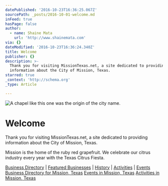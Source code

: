 ```yaml
---
datePublished: '2016-10-23T16:36:25.067Z'
sourcePath: _posts/2016-10-01-welcome.md
inFeed: true
hasPage: false
author:
  - name: Shaine Mata
    url: 'http://www.shainemata.com'
via: {}
dateModified: '2016-10-23T16:36:24.340Z'
title: Welcome
publisher: {}
description: >-
  Thank you for visiting MissionTexas.net, a site dedicated to providing
  information about the City of Mission, Texas.
starred: true
_context: 'http://schema.org'
_type: Article

---
```

![A chapel like this one was the origin of the city name. ](https://the-grid-user-content.s3-us-west-2.amazonaws.com/57cd3327-97bd-417a-8a81-75756aaa7363.jpg)

# Welcome

Thank you for visiting MissionTexas.net, a site dedicated to providing information about the City of Mission, Texas.

Mission is the home of the ruby red grapefruit. We celebrate our citrus industry every year with the Texas Citrus Fiesta.

[Business Directory][0] | [Featured Businesses][1] | [History][2] | [Activities][3] | [Events][4]
[Business Directory for Mission, Texas][5]
[Events in Mission, Texas][6]
[Activities in Mission, Texas][7]

[0]: http://missiontexas.net/categories "Business Directory"
[1]: http://missiontexas.net/featured-businesses "Featured Businesses"
[2]: http://missiontexas.net/history/ "Mission History"
[3]: http://missiontexas.net/activities/ "Activities in Mission, TX"
[4]: http://missiontexas.net/upcoming-events/ "Upcoming Events"
[5]: http://missiontexas.net/categories
[6]: http://missiontexas.net/upcoming-events/
[7]: http://missiontexas.net/activities/